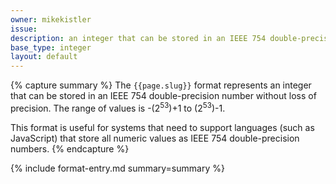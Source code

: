 ```yaml
---
owner: mikekistler
issue: 
description: an integer that can be stored in an IEEE 754 double-precision number without loss of precision
base_type: integer
layout: default
---
```


{% capture summary %}
The `{{page.slug}}` format represents an integer that can be stored in an IEEE 754 double-precision number without loss of precision. The range of values is -(2<sup>53</sup>)+1 to (2<sup>53</sup>)-1.

This format is useful for systems that need to support languages (such as JavaScript) that store all numeric values as IEEE 754 double-precision numbers.
{% endcapture %}

{% include format-entry.md summary=summary %}
